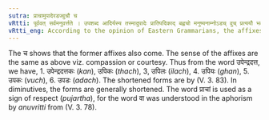 ```yaml
---
sutra: प्राचामुपादेरडज्वुचौ च
vRtti: पूर्ववत् सर्वमनुवर्त्तते । उपशब्द आदिर्यस्य तस्मादुपादेः प्रातिपदिकाद् बह्वचो मनुष्यनाम्नोऽडच् वुच् प्रत्ययौ भवतः । चकाराद् घनिलचौ प्रत्ययौ भवतः । ठच्च वा ॥
vRtti_eng: According to the opinion of Eastern Grammarians, the affixes _adach_ (अड) and _vuch_ (अक) also come after a human-name beginning with the word उप ॥ 
---
```

The च shows that the former affixes also come. The sense of the affixes are the same as above viz. compassion or courtesy. Thus from the word उपेन्द्रदत्त, we have, 1. उपेन्द्रदत्तकः (_kan_), उपिकः (_thach_), 3, उपिलः (_ilach_), 4. उपियः (_ghan_), 5. उपकः (_vuch_), 6. उपडः (_adach_). The shortened forms are by (V. 3. 83). In diminutives, the forms are generally shortened. The word प्राचां is used as a sign of respect (_pujartha_), for the word वा was understood in the aphorism by _anuvritti_ from (V. 3. 78).
